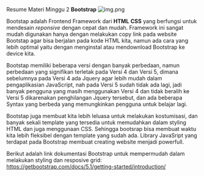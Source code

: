 Resume Materi Minggu 2 **Bootstrap**
![img.png](https://raw.githubusercontent.com/muamarABC/react_Muamar-Fajar-Rahmadanii/master/9_Bootstrap/praktikum/bs.png?token=GHSAT0AAAAAAB65MUWN3PHJMA2LKHLFGXTGY73OIJQ)

Bootstap adalah Frontend Framework dari **HTML** **CSS** yang berfungsi untuk mendesain *reponsive* dengan cepat dan mudah. Framework ini sangat mudah digunakan hanya dengan melakukan copy link pada website Bootstap agar bisa berjalan pada kode HTML kita, namun ada cara yang lebih optimal yaitu dengan menginstal atau mendownload Bootstrap ke device kita. 

Bootstap memiliki beberapa versi dengan banyak perbedaan, namun perbedaan yang signifikan terletak pada Versi 4 dan Versi 5, dimana sebelumnya pada Versi 4 ada Jquery agar lebih mudah dalam pengaplikasian JavaScript, nah pada Versi 5 sudah tidak ada lagi, jadi banyak pengguna yang masih menggunakan Versi 4 dan tidak beralih ke Versi 5 dikarenakan penghilangan Jquery tersebut, dan ada beberapa Syntax yang berbeda yang memungkinkan pengguna untuk belajar lagi.

Bootstap juga membuat kita lebih leluasa untuk melakukan kostumisasi, dan banyak sekali template yang tersedia untuk memudahkan dalam styling HTML dan juga menggunaan CSS. Sehingga bootsrap bisa membuat waktu kita lebih fleksibel dengan template yang sudah ada. Library JavaSript yang terdapat pada Bootstrap membuat creating website menjadi powerfull.

Berikut adalah link dokumentasi Bootstrap untuk mempermudah dalam melakukan styling dan resposive grid:
https://getbootstrap.com/docs/5.1/getting-started/introduction/